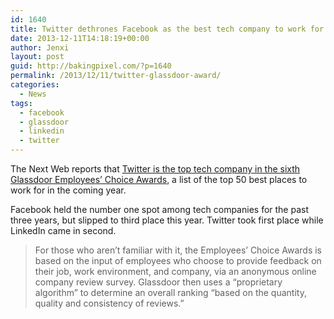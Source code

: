 ```yaml
---
id: 1640
title: Twitter dethrones Facebook as the best tech company to work for
date: 2013-12-11T14:18:19+00:00
author: Jenxi
layout: post
guid: http://bakingpixel.com/?p=1640
permalink: /2013/12/11/twitter-glassdoor-award/
categories:
  - News
tags:
  - facebook
  - glassdoor
  - linkedin
  - twitter
---
```

The Next Web reports that [Twitter is the top tech company in the sixth Glassdoor Employees’ Choice Awards](http://thenextweb.com/insider/2013/12/11/glassdoor-twitter-best-tech-company-work-ends-facebooks-three-year-streak-number-one/), a list of the top 50 best places to work for in the coming year.

Facebook held the number one spot among tech companies for the past three years, but slipped to third place this year. Twitter took first place while LinkedIn came in second.

> For those who aren’t familiar with it, the Employees’ Choice Awards is based on the input of employees who choose to provide feedback on their job, work environment, and company, via an anonymous online company review survey. Glassdoor then uses a “proprietary algorithm” to determine an overall ranking “based on the quantity, quality and consistency of reviews.”